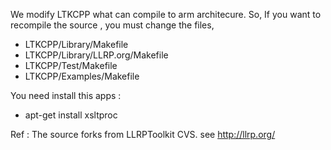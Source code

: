 We modify LTKCPP what can compile to arm architecure.
So, If you want to recompile the source , you must change the files,
  * LTKCPP/Library/Makefile
  * LTKCPP/Library/LLRP.org/Makefile
  * LTKCPP/Test/Makefile
  * LTKCPP/Examples/Makefile

You need install this apps :
  * apt-get install xsltproc

Ref : The source forks from LLRPToolkit CVS. see http://llrp.org/
